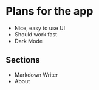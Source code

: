 # Plans for the app
- Nice, easy to use UI
- Should work fast
- Dark Mode

## Sections
- Markdown Writer
- About
